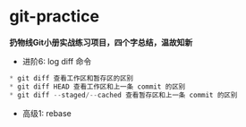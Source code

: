 # git-practice

**扔物线Git小册实战练习项目，四个字总结，温故知新**

* 进阶6: log diff 命令

```javascript
* git diff 查看工作区和暂存区的区别
* git diff HEAD 查看工作区和上一条 commit 的区别
* git diff --staged/--cached 查看暂存区和上一条 commit 的区别 
```
* 高级1: rebase


